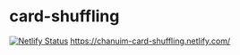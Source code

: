 # card-shuffling

[![Netlify Status](https://api.netlify.com/api/v1/badges/23a93bc5-296b-463d-bd71-8ac69a0fa9d9/deploy-status)](https://app.netlify.com/sites/clever-booth-38a6d4/deploys)
https://chanuim-card-shuffling.netlify.com/
